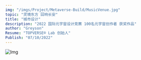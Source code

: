 ```yaml
---
img: "/imgs/Project/Metaverse-Build/MusicVenue.jpg"
topic: "灵境东方 回响长安"
title: "城市设计"
description: "2022 国际元宇宙设计竞赛 100名元宇宙创作者 获奖作品"
author: "Greyson"
Resume: "TOPVERSE® Lab 创始人"
Publish: "07/10/2022"
---
```


![Img](/imgs/News/BarSymphony/20230524175132.jpg)

 
